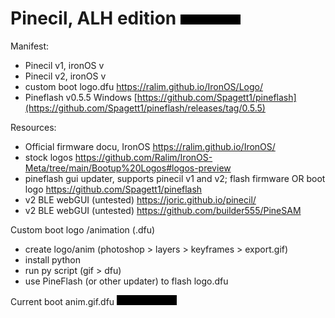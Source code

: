 # Pinecil, ALH edition ![](./alh13.gif)


Manifest:

- Pinecil v1, ironOS v
- Pinecil v2, ironOS v
- custom boot logo.dfu https://ralim.github.io/IronOS/Logo/
- Pineflash v0.5.5 Windows [https://github.com/Spagett1/pineflash](https://github.com/Spagett1/pineflash/releases/tag/0.5.5)


Resources: 

- Official firmware docu, IronOS https://ralim.github.io/IronOS/
- stock logos https://github.com/Ralim/IronOS-Meta/tree/main/Bootup%20Logos#logos-preview
- pineflash gui updater, supports pinecil v1 and v2; flash firmware OR boot logo https://github.com/Spagett1/pineflash
- v2 BLE webGUI (untested) https://joric.github.io/pinecil/
- v2 BLE webGUI (untested) https://github.com/builder555/PineSAM
  

Custom boot logo /animation (.dfu)
- create logo/anim (photoshop > layers > keyframes > export.gif) 
- install python
- run py script (gif > dfu)
- use PineFlash (or other updater) to flash logo.dfu
  
Current boot anim.gif.dfu
![](./alh13.gif)
